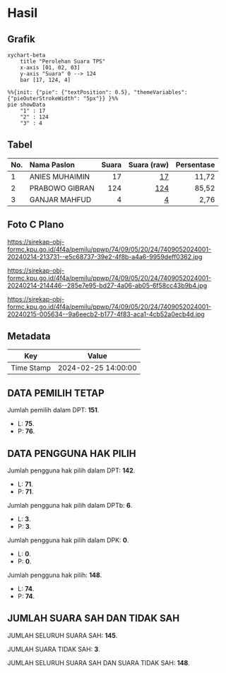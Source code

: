 # Hasil

## Grafik

```mermaid
xychart-beta
    title "Perolehan Suara TPS"
    x-axis [01, 02, 03]
    y-axis "Suara" 0 --> 124
    bar [17, 124, 4]
```

```mermaid
%%{init: {"pie": {"textPosition": 0.5}, "themeVariables": {"pieOuterStrokeWidth": "5px"}} }%%
pie showData
    "1" : 17
    "2" : 124
    "3" : 4
```

## Tabel

| No. | Nama Paslon    | Suara | Suara (raw) | Persentase |
|:--- |:-------------- | -----:| -----------:| ----------:|
| 1   | ANIES MUHAIMIN | 17    | [17][p-1]   | 11,72      |
| 2   | PRABOWO GIBRAN | 124   | [124][p-2]  | 85,52      |
| 3   | GANJAR MAHFUD  | 4     | [4][p-3]    | 2,76       |


[p-1]: https://github.com/gigit-pemilu/pemilu-2024-74-sulawesi-tenggara/blob/main/pilpres/hitung-suara/sub/74-sulawesi-tenggara/sub/09-konawe-utara/sub/05-lasolo/sub/2024-tetelupai/sub/001-tps/sub/paslon-1.txt
[p-2]: https://github.com/gigit-pemilu/pemilu-2024-74-sulawesi-tenggara/blob/main/pilpres/hitung-suara/sub/74-sulawesi-tenggara/sub/09-konawe-utara/sub/05-lasolo/sub/2024-tetelupai/sub/001-tps/sub/paslon-2.txt
[p-3]: https://github.com/gigit-pemilu/pemilu-2024-74-sulawesi-tenggara/blob/main/pilpres/hitung-suara/sub/74-sulawesi-tenggara/sub/09-konawe-utara/sub/05-lasolo/sub/2024-tetelupai/sub/001-tps/sub/paslon-3.txt

## Foto C Plano

https://sirekap-obj-formc.kpu.go.id/4f4a/pemilu/ppwp/74/09/05/20/24/7409052024001-20240214-213731--e5c68737-39e2-4f8b-a4a6-9959deff0362.jpg

https://sirekap-obj-formc.kpu.go.id/4f4a/pemilu/ppwp/74/09/05/20/24/7409052024001-20240214-214446--285e7e95-bd27-4a06-ab05-6f58cc43b9b4.jpg

https://sirekap-obj-formc.kpu.go.id/4f4a/pemilu/ppwp/74/09/05/20/24/7409052024001-20240215-005634--9a6eecb2-b177-4f83-aca1-4cb52a0ecb4d.jpg


## Metadata

| Key        | Value               |
| ---------- | ------------------- |
| Time Stamp | 2024-02-25 14:00:00 |


## DATA PEMILIH TETAP

Jumlah pemilih dalam DPT: **151**.
 * L: **75**.
 * P: **76**.

## DATA PENGGUNA HAK PILIH

Jumlah pengguna hak pilih dalam DPT: **142**.
 * L: **71**.
 * P: **71**.

Jumlah pengguna hak pilih dalam DPTb: **6**.
 * L: **3**.
 * P: **3**.

Jumlah pengguna hak pilih dalam DPK: **0**.
 * L: **0**.
 * P: **0**.

Jumlah pengguna hak pilih: **148**.
 * L: **74**.
 * P: **74**.

## JUMLAH SUARA SAH DAN TIDAK SAH

JUMLAH SELURUH SUARA SAH: **145**.

JUMLAH SUARA TIDAK SAH: **3**.

JUMLAH SELURUH SUARA SAH DAN SUARA TIDAK SAH: **148**.


